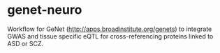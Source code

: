 # genet-neuro
Workflow for GeNet (http://apps.broadinstitute.org/genets) to integrate GWAS and tissue specific eQTL for cross-referencing proteins linked to ASD or SCZ.
